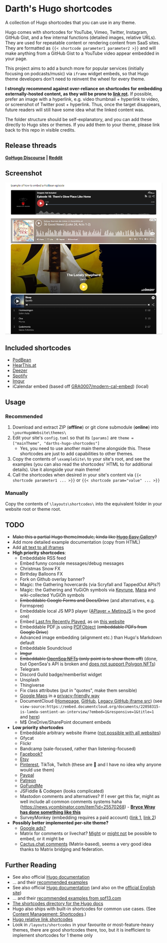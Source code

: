 # Darth's Hugo shortcodes
A collection of Hugo shortcodes that you can use in any theme.

Hugo comes with shortcodes for YouTube, Vimeo, Twitter,  Instagram, GitHub Gist, and a few internal functions (detailed images, relative URLs). They are used for repeatable content or rendering content from SaaS sites. They are formatted as `{{< shortcode parameter1 parameter2 >}}` and will make anything from a GitHub Gist to a YouTube video appear embedded in your page.

This project aims to add a bunch more for popular services (initially focusing on podcasts/music) via `iframe` widget embeds, so that Hugo theme developers don't need to reinvent the wheel for every theme.

**I strongly recommend against over-reliance on shortcodes for embedding externally-hosted content, as they will be prone to [link rot](https://en.wikipedia.org/wiki/Link_rot).** If possible, prefer an image with a hyperlink, e.g. video thumbnail + hyperlink to video, or screenshot of Twitter post + hyperlink. Thus, once the target disappears, future readers will still have some idea what the linked content was. 

The folder structure should be self-explanatory, and you can add these directly to Hugo sites or themes. If you add them to your theme, please link back to this repo in visible credits.

## Release threads
**[GoHugo Discourse](https://discourse.gohugo.io/t/release-darths-hugo-shortcodes/38943)  |  [Reddit](https://www.reddit.com/r/gohugo/comments/v63kyu/release_a_collection_of_misc_3rd_party_shortcodes/)**

## Screenshot
![screenshot](screenshot.png)

## Included shortcodes
- [PodBean](https://www.podbean.com/)
- [HearThis.at](https://hearthis.at/)
- [Deezer](https://www.deezer.com/br/)
- [Spotify](https://open.spotify.com/)
- [Imgur](https://help.imgur.com/hc/en-us/articles/211273743-Embed-Unit)
- iCalendar embed (based off [GRA0007/modern-cal-embed](https://github.com/GRA0007/modern-cal-embed)) (local)

## Usage

### Recommended
1. Download and extract ZIP (**offline**) or git clone submodule (**online**) into `\yourHugoWebsite\themes\`
2. Edit your site's `config.toml` so that its `[params]` are `theme = ["mainTheme", "darths-hugo-shortcodes"]`
	- Yes, you need to use another main theme alongside this. These shortcodes are just to add capabilities to other themes.
3. Copy the contents of `\exampleSite\` to your site's root, and see the examples (you can also read the shortcodes' HTML to for additional details). Use it alongside your main theme!
4. Call the shortcodes when desired in your site's content via `{{< shortcode parameter1 ... >}}` or `{{< shortcode param="value" ... >}}`

### Manually
Copy the contents of `\layouts\shortcodes\` into the equivalent folder in your website root or theme root.

## TODO
- ~~Make this a partial Hugo theme/module, kinda like [Hugo Easy Gallery](https://github.com/Darthagnon/hugo-easy-gallery)?~~
- Add more detailed example documentation (copy from HTML)
- Add [alt text to all iframes](https://jkorpela.fi/html/iframe.html)
- **High priority shortcodes**:
	- Embeddable RSS feed
	- Embed funny console messages/debug messages
	- Christmas Snow FX
	- Birthday Balloons FX
	- Fork on Github overlay banner?
	- Magic: the Gathering hovercards (via Scryfall and TappedOut APIs?)
	- Magic: the Gathering and YuGiOh symbols via [Keyrune](https://keyrune.andrewgioia.com/), [Mana](https://mana.andrewgioia.com/) and wiki-collected YuGiOh symbols
	- ~~Embeddable Google Forms and Docs/Drive~~ (and alternatives, e.g. Formspree)
	- Embeddable local JS MP3 player ([APlayer + MetingJS](https://github.com/Runzelee/aplayer-hugo-module) is the good one)
	- Embed [Last.fm Recently Played](https://github.com/JeffreyCA/lastfm-recently-played-readme), as on [this website](https://im.youronly.one/yuki/)
	- Embeddable PDF.js using [PDFObject](https://pdfobject.com/) (~~embeddable PDFs from Google Drive~~)
	- Advanced image embedding (alignment etc.) than Hugo's Markdown default
	- Embeddable Soundcloud
	- ~~Imgur~~
	- ~~Embeddable [OpenSea NFTs](https://docs.opensea.io/docs/embeds) (only point is to show them off)~~ (done, but OpenSea's API is broken and [does not support Polygon NFTs](https://github.com/ProjectOpenSea/embeddable-nfts/issues/93))
	- Telegram
	- Discord Guild badge/memberlist widget
	- Unsplash
	- Thingiverse
	- Fix class attributes (put in "quotes", make them sensible)
	- [Google Maps](https://support.google.com/mymaps/answer/3024454) in a [privacy-friendly way](https://discourse.gohugo.io/t/embedding-google-maps-in-a-privacy-friendly-way/41575)
	- DocumentCloud ([Homepage](https://www.documentcloud.org/home), [GitHub](https://github.com/muckrock/documentcloud), [Legacy GitHub iframe src](https://github.com/documentcloud/documentcloud/blob/master/app/views/authentication/iframe.html.erb)) (see `view-source:https://embed.documentcloud.org/documents/22058315-is-lamda-sentient-an-interview/?embed=1&responsive=1&title=1` and [here](https://embed.documentcloud.org/help/tips#wordpress-tips))
	- M$ OneDrive/SharePoint document embeds
- **Low priority shortcodes**
	- Embeddable arbitrary website iframe ([not possible with all websites](https://stackoverflow.com/questions/7422300/checking-if-a-website-doesnt-permit-iframe-embed))
	- Gfycat
	- Flickr
	- Bandcamp (sale-focused, rather than listening-focused)
	- [Facebook?](https://developers.facebook.com/docs/plugins/)
	- [Etsy](https://www.etsy.com/widgets)
	- [Pinterest](https://developers.pinterest.com/tools/widget-builder/?), TikTok, Twitch (these are 💩 and I have no idea why anyone would use them)
	- [Paypal](https://www.paypal.com/buttons/)
	- [Patreon](https://www.patreon.com/dashboard/widgets)
	- [GoFundMe](https://support.gofundme.com/hc/en-gb/articles/203604554-Adding-a-GoFundMe-Widget-to-a-Blog-or-Website)
	- JSFiddle & Codepen (looks complicated)
	- Mastodon comments and alternatives? If I ever get this far, might as well include all common comments systems haha (https://news.ycombinator.com/item?id=25570268) - **[Bryce Wray has done something like this](https://www.brycewray.com/posts/2022/06/static-mastodon-toots-hugo/)**
	- SurveyMonkey (embedding requires a paid account) ([link 1](https://www.surveymonkey.com/curiosity/how-to-embed-your-survey-on-a-website/), [link 2](https://help.surveymonkey.com/en/send/website-collector/))
- **Possibly better implemented per-site theme?**
	- [Google ads?](https://support.google.com/adsense/answer/9190028?hl=en)
	- Matrix for comments or livechat? [Might](https://live.hello-matrix.net/generate.html) or [might not](https://github.com/vector-im/element-web/issues/6078) be possible to embed, or it might be 
	- [Cactus.chat comments](https://cactus.chat/docs/integrations/hugo/) (Matrix-based), seems a very good idea thanks to Matrix bridging and federation.
	

## Further Reading
- See also official [Hugo documentation](https://gohugobrasil.netlify.app/templates/shortcode-templates/)
- ... and their [recommended examples](https://github.com/spf13/spf13.com/tree/master/layouts/shortcodes)
- See also official [Hugo documentation](https://gohugobrasil.netlify.app/templates/shortcode-templates/) (and also on the [official English site](https://gohugo.io/templates/shortcode-templates/))
- ... and their [recommended examples from spf13.com](https://github.com/spf13/spf13.com/tree/master/layouts/shortcodes)
- [The shortcodes directory for the Hugo docs](https://github.com/gohugoio/hugo/tree/master/docs/layouts/shortcodes)
- Hugo also ships with built-in shortcodes for common use cases. (See [Content Management: Shortcodes](https://gohugo.io/content-management/shortcodes/).)
- [Hugo relative link shortcodes](https://gohugo.io/content-management/cross-references/)
- Look in `/layouts/shortcodes` in your favourite or most-feature-heavy themes, there are good shortcodes there, too, but it is inefficient to implement shortcodes for 1 theme only
